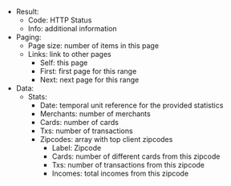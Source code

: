 * Result:
    * Code: HTTP Status
    * Info: additional information
* Paging:
    * Page size: number of items in this page
    * Links: link to other pages
        * Self: this page
        * First: first page for this range
        * Next: next page for this range
* Data:
    * Stats:
        * Date: temporal unit reference for the provided statistics
        * Merchants: number of merchants
        * Cards: number of cards
        * Txs: number of transactions
        * Zipcodes: array with top client zipcodes
            * Label: Zipcode
            * Cards: number of different cards from this zipcode
            * Txs: number of transactions from this zipcode
            * Incomes: total incomes from this zipcode
